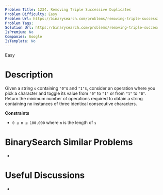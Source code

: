 ```yaml
---
Problem Title: 1234. Removing Triple Successive Duplicates
Problem Difficulty: Easy
Problem Url: https://binarysearch.com/problems/removing-triple-successive-duplicates/
Problem Tags: 
Solution Url: https://binarysearch.com/problems/removing-triple-successive-duplicates/solutions/
IsPremium: No
Companies: Google
IsTemplate: No
---
```


<span style="color: ;">Easy</span>

# Description

Given a string `s` containing `"0"`s and `"1"`s, consider an operation where you pick a character and toggle its value from `"0"` to `"1"` or from `"1"` to `"0"`. Return the minimum number of operations required to obtain a string containing no instances of three identical consecutive characters.

**Constraints**
- `0 ≤ n ≤ 100,000` where `n` is the length of `s`

# BinarySearch Similar Problems

- []()

# Useful Discussions

- []()
